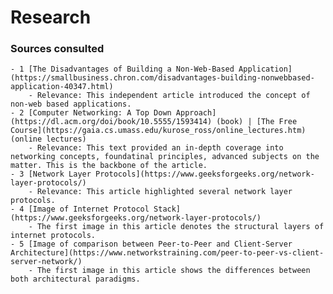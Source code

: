 # Research

### Sources consulted
    - 1 [The Disadvantages of Building a Non-Web-Based Application](https://smallbusiness.chron.com/disadvantages-building-nonwebbased-application-40347.html)
        - Relevance: This independent article introduced the concept of non-web based applications.
    - 2 [Computer Networking: A Top Down Approach](https://dl.acm.org/doi/book/10.5555/1593414) (book) | [The Free Course](https://gaia.cs.umass.edu/kurose_ross/online_lectures.htm) (online lectures)
        - Relevance: This text provided an in-depth coverage into networking concepts, foundatinal principles, advanced subjects on the matter. This is the backbone of the article.
    - 3 [Network Layer Protocols](https://www.geeksforgeeks.org/network-layer-protocols/)
        - Relevance: This article highlighted several network layer protocols.
    - 4 [Image of Internet Protocol Stack](https://www.geeksforgeeks.org/network-layer-protocols/)
        - The first image in this article denotes the structural layers of internet protocols.
    - 5 [Image of comparison between Peer-to-Peer and Client-Server Architecture](https://www.networkstraining.com/peer-to-peer-vs-client-server-network/)
        - The first image in this article shows the differences between both architectural paradigms.